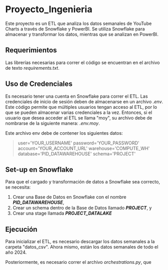 # Proyecto_Ingenieria

Este proyecto es un ETL que analiza los datos semanales de YouTube Charts a través de Snowflake y PowerBI. Se utiliza Snowflake para almacenar y transformar los datos, mientras que se analizan en PowerBI.

## Requerimientos

Las librerías necesarias para correr el código se encuentran en el archivo de texto _requirements.txt_.

## Uso de Credenciales

Es necesario tener una cuenta en Snowflake para correr el ETL. Las credenciales de inicio de sesión deben de almacenarse en un archivo _.env_. Este código permite que múltiples usuarios tengan acceso al ETL, por lo que se pueden almacenar varias credenciales a la vez. Entonces, si el usuario que desea acceder al ETL se llama "moy", su archivo debe de nombrarse de la siguiente manera: _.env.moy_.

Este archivo env debe de contener los siguientes datos:

> user='YOUR_USERNAME'
> password='YOUR_PASSWORD'
> account='YOUR_ACCOUNT_URL'
> warehouse='COMPUTE_WH'
> database='PID_DATAWAREHOUSE'
> schema='PROJECT'

## Set-up en Snowflake

Para que el cargado y transformación de datos a Snowflake sea correcto, se necesita:

1. Crear una Base de Datos en Snowflake con el nombre **_PID_DATAWAREHOUSE_**, 
2. Crear un schema dentro de la Base de Datos llamado **_PROJECT_**, y
3. Crear una stage llamada **_PROJECT_DATALAKE_**

## Ejecución

Para inicializar el ETL, es necesario descargar los datos semanales a la carpeta "datos_csv". Ahora mismo, están los datos semanales de todo el año 2024.

Posteriormente, es necesario correr el archivo _orchestrations.py_, que 